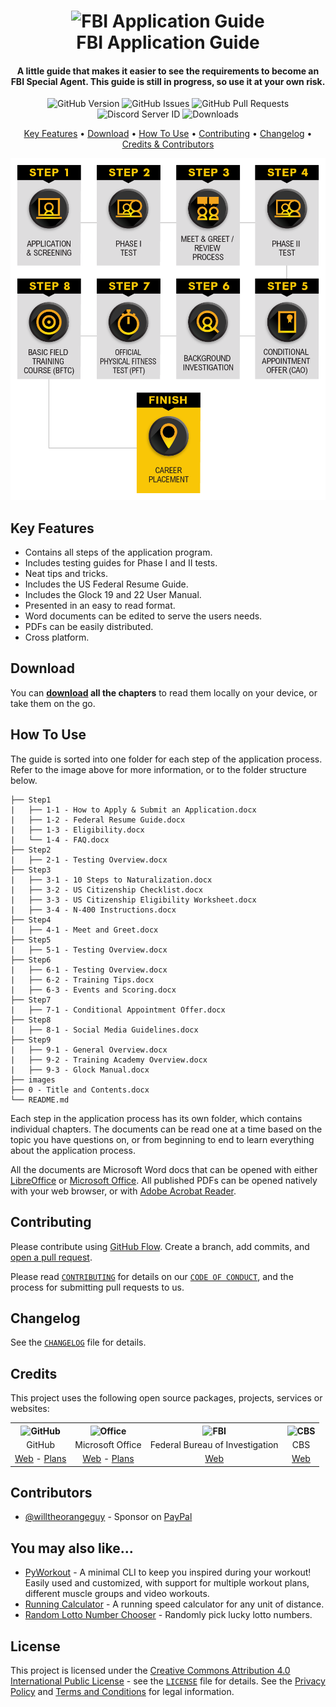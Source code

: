 <!-- Logo -->
<h1 align="center">
  <img src="https://upload.wikimedia.org/wikipedia/commons/d/da/Seal_of_the_Federal_Bureau_of_Investigation.svg" height="250px" width="400px" alt="FBI Application Guide">
  <br>
  FBI Application Guide
  <br>
</h1>

<!-- Copy -->
<h4 align="center">A little guide that makes it easier to see the requirements to become an FBI Special Agent. This guide is still in progress, so use it at your own risk.</h4>

<!-- Badges -->
<div align="center">
    <!-- Version -->
  <img alt="GitHub Version" src="https://img.shields.io/github/v/release/willtheorangeguy/FBI-Application-Guide">
  <!-- Issues -->
  <img alt="GitHub Issues" src="https://img.shields.io/github/issues/willtheorangeguy/FBI-Application-Guide">
  <!-- Pull Requests -->
  <img alt="GitHub Pull Requests" src="https://img.shields.io/github/issues-pr/willtheorangeguy/FBI-Application-Guide">
  <!-- Discord -->
  <img alt="Discord Server ID" src="https://img.shields.io/discord/957430856899776592">
  <!-- Downloads -->
  <img alt="Downloads" src="https://img.shields.io/github/downloads/willtheorangeguy/FBI-Application-Guide/total">
</div>

<!-- Navigation -->
<p align="center">
  <a href="#key-features">Key Features</a> •
  <a href="#download">Download</a> •
  <a href="#how-to-use">How To Use</a> •
  <a href="#contributing">Contributing</a> •
  <a href="#changelog">Changelog</a> •
  <a href="#credits">Credits & Contributors</a>
</p>

<!-- Screenshot(s) -->
![Application Process](https://raw.githubusercontent.com/willtheorangeguy/FBI-Application-Guide/master/images/intro.png)

## Key Features

* Contains all steps of the application program.
* Includes testing guides for Phase I and II tests.
* Neat tips and tricks.
* Includes the US Federal Resume Guide.
* Includes the Glock 19 and 22 User Manual.
* Presented in an easy to read format.
* Word documents can be edited to serve the users needs.
* PDFs can be easily distributed.
* Cross platform.

## Download

You can **[download](https://github.com/willtheorangeguy/FBI-Application-Guide/archive/refs/heads/master.zip) all the chapters** to read them locally on your device, or take them on the go.

## How To Use

The guide is sorted into one folder for each step of the application process. Refer to the image above for more information, or to the folder structure below.

```text
├── Step1
|   ├── 1-1 - How to Apply & Submit an Application.docx
|   ├── 1-2 - Federal Resume Guide.docx
|   ├── 1-3 - Eligibility.docx
|   └── 1-4 - FAQ.docx
├── Step2
|   ├── 2-1 - Testing Overview.docx
├── Step3
|   ├── 3-1 - 10 Steps to Naturalization.docx
|   ├── 3-2 - US Citizenship Checklist.docx
|   ├── 3-3 - US Citizenship Eligibility Worksheet.docx
|   ├── 3-4 - N-400 Instructions.docx
├── Step4
|   ├── 4-1 - Meet and Greet.docx
├── Step5
|   ├── 5-1 - Testing Overview.docx
├── Step6
|   ├── 6-1 - Testing Overview.docx
|   ├── 6-2 - Training Tips.docx
|   ├── 6-3 - Events and Scoring.docx
├── Step7
|   ├── 7-1 - Conditional Appointment Offer.docx
├── Step8
|   ├── 8-1 - Social Media Guidelines.docx
├── Step9
|   ├── 9-1 - General Overview.docx
|   ├── 9-2 - Training Academy Overview.docx
|   ├── 9-3 - Glock Manual.docx
├── images
├── 0 - Title and Contents.docx
└── README.md
```

Each step in the application process has its own folder, which contains individual chapters. The documents can be read one at a time based on the topic you have questions on, or from beginning to end to learn everything about the application process.

All the documents are Microsoft Word docs that can be opened with either [LibreOffice](https://www.libreoffice.org/download/download/) or [Microsoft Office](https://support.microsoft.com/en-us/office/download-and-install-or-reinstall-microsoft-365-or-office-2021-on-a-pc-or-mac-4414eaaf-0478-48be-9c42-23adc4716658). All published PDFs can be opened natively with your web browser, or with [Adobe Acrobat Reader](https://get.adobe.com/reader/).

## Contributing

Please contribute using [GitHub Flow](https://guides.github.com/introduction/flow). Create a branch, add commits, and [open a pull request](https://github.com/willtheorangeguy/FBI-Application-Guide/compare).

Please read [`CONTRIBUTING`](CONTRIBUTING.md) for details on our [`CODE OF CONDUCT`](CODE_OF_CONDUCT.md), and the process for submitting pull requests to us.

## Changelog

See the [`CHANGELOG`](CHANGELOG.md) file for details.

## Credits

This project uses the following open source packages, projects, services or websites:

<!-- Credits Table -->
<table>
  <tr>
    <th align="center"><img src="https://github.githubassets.com/images/modules/logos_page/GitHub-Mark.png" width="150" height="150" alt="GitHub"/></th>
    <th align="center"><img src="https://upload.wikimedia.org/wikipedia/commons/thumb/5/5f/Microsoft_Office_logo_%282019%E2%80%93present%29.svg/1200px-Microsoft_Office_logo_%282019%E2%80%93present%29.svg.png" width="150" height="150" alt="Office"/></th>
    <th align="center"><img src="https://upload.wikimedia.org/wikipedia/commons/d/da/Seal_of_the_Federal_Bureau_of_Investigation.svg" width="150" height="150" alt="FBI"/></th>
    <th align="center"><img src="https://yt3.ggpht.com/ytc/AKedOLQhzc1F2TZfVO42fdOsM0d6L9dJpiMBkVejLUtFVw=s900-c-k-c0x00ffffff-no-rj" width="150" height="150" alt="CBS"/></th>
  </tr>
  <tr>
    <td align="center">GitHub</td>
    <td align="center">Microsoft Office</td>
    <td align="center">Federal Bureau of Investigation</td>
    <td align="center">CBS</td>
  </tr>
  <tr>
    <td align="center"><a href="https://github.com/">Web</a> - <a href="https://github.com/pricing">Plans</a></td>
    <td align="center"><a href="https://www.office.com/">Web</a> - <a href="https://www.microsoft.com/en-ca/microsoft-365/buy/compare-all-microsoft-365-products?=&activetab=tab:primaryr1&rtc=1">Plans</a></td>
    <td align="center"><a href="https://www.fbi.gov/">Web</a></td>
    <td align="center"><a href="https://www.cbs.com/shows/fbi/">Web</a></td>
  </tr>
</table>

## Contributors

* [@willtheorangeguy](https://github.com/willtheorangeguy) - Sponsor on [PayPal](https://paypal.me/wvdg44?country.x=CA&locale.x=en_US)

## You may also like...

* [PyWorkout](https://github.com/willtheorangeguy/PyWorkout) - A minimal CLI to keep you inspired during your workout! Easily used and customized, with support for multiple workout plans, different muscle groups and video workouts.
* [Running Calculator](https://github.com/willtheorangeguy/Running-Calculator) - A running speed calculator for any unit of distance.
* [Random Lotto Number Chooser](https://github.com/willtheorangeguy/Random-Lotto-Number-Chooser) - Randomly pick lucky lotto numbers.

## License

This project is licensed under the [Creative Commons Attribution 4.0 International Public License](https://creativecommons.org/licenses/by/4.0/) - see the [`LICENSE`](LICENSE.md) file for details. See the [Privacy Policy](https://github.com/willtheorangeguy/FBI-Application-Guide/blob/main/docs/legal/PRIVACY.md) and [Terms and Conditions](https://github.com/willtheorangeguy/FBI-Application-Guide/blob/main/docs/legal/TERMS.md) for legal information.
